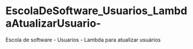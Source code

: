 # EscolaDeSoftware_Usuarios_LambdaAtualizarUsuario-
Escola de software - Usuarios - Lambda para atualizar usuários
